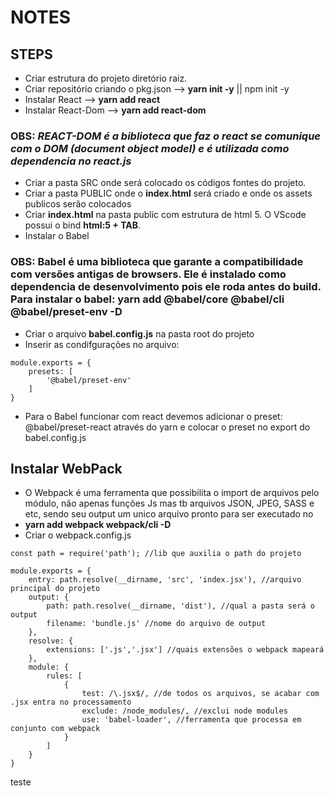 # NOTES

## STEPS
* Criar estrutura do projeto diretório raiz.
* Criar repositório criando o pkg.json --> **yarn init -y** || npm init -y
* Instalar React --> **yarn add react**
* Instalar React-Dom --> **yarn add react-dom**


### OBS: *REACT-DOM é a biblioteca que faz o react se comunique com o DOM (document object model) e é utilizada como dependencia no react.js*
* Criar a pasta SRC onde será colocado os códigos fontes do projeto.
* Criar a pasta PUBLIC onde o **index.html** será criado e onde os assets publicos serão colocados
* Criar **index.html** na pasta public com estrutura de html 5. O VScode possui o bind **html:5 + TAB**.
* Instalar o Babel



### OBS: Babel é uma biblioteca que garante a **compatibilidade** com versões antigas de browsers. Ele é instalado como dependencia de desenvolvimento pois ele roda antes do build. Para instalar o babel: **yarn add @babel/core @babel/cli @babel/preset-env -D**

* Criar o arquivo **babel.config.js** na pasta root do projeto
* Inserir as condifgurações no arquivo:

```
module.exports = {
    presets: [
        '@babel/preset-env'
    ]
}
```

* Para o Babel funcionar com react devemos adicionar o preset: @babel/preset-react através do yarn e colocar o preset no export do babel.config.js

## Instalar WebPack
* O Webpack é uma ferramenta que possibilita o import de arquivos pelo módulo, não apenas funções Js mas tb arquivos JSON, JPEG, SASS e etc, sendo seu output um unico arquivo pronto para ser executado no
* **yarn add webpack webpack/cli -D**
* Criar o webpack.config.js

```
const path = require('path'); //lib que auxilia o path do projeto

module.exports = {
    entry: path.resolve(__dirname, 'src', 'index.jsx'), //arquivo principal do projeto
    output: {
        path: path.resolve(__dirname, 'dist'), //qual a pasta será o output
        filename: 'bundle.js' //nome do arquivo de output
    },
    resolve: {
        extensions: ['.js','.jsx'] //quais extensões o webpack mapeará
    },
    module: {
        rules: [
            {
                test: /\.jsx$/, //de todos os arquivos, se acabar com .jsx entra no processamento
                exclude: /node_modules/, //exclui node modules
                use: 'babel-loader', //ferramenta que processa em conjunto com webpack
            }
        ]
    }
}
```

teste



